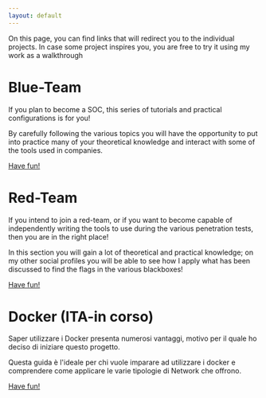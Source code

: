 ```yaml
---
layout: default
---
```



On this page, you can find links that will redirect you to the individual projects. 
In case some project inspires you, you are free to try it using my work as a walkthrough


# Blue-Team
If you plan to become a SOC, this series of tutorials and practical configurations is for you!

By carefully following the various topics you will have the opportunity to put into practice many of your theoretical knowledge and interact with some of the tools used in companies.

[Have fun!](./BlueTeam/blue-menù.md)

# Red-Team
If you intend to join a red-team, or if you want to become capable of independently writing the tools to use during the various penetration tests, then you are in the right place!

In this section you will gain a lot of theoretical and practical knowledge; 
on my other social profiles you will be able to see how I apply what has been discussed to find the flags in the various blackboxes!

[Have fun!](./RedTeam/red-menù.md)

# Docker (ITA-in corso)
Saper utilizzare i Docker presenta numerosi vantaggi, motivo per il quale ho deciso di iniziare questo progetto.

Questa guida è l'ideale per chi vuole imparare ad utilizzare i docker e comprendere come applicare le varie tipologie di Network che offrono.

[Have fun!](./Docker/docker.md)


